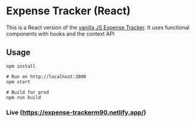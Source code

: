 # Expense Tracker (React)

This is a React version of the [vanilla JS Expense Tracker](https://github.com/MahamudM90/EXPENSE-TRACKER). It uses functional components with hooks and the context API

## Usage
```
npm install

# Run on http://localhost:3000
npm start

# Build for prod
npm run build
```
### Live (https://expense-trackerm90.netlify.app/)

